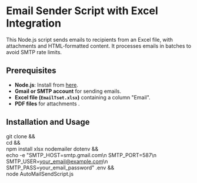 # Email Sender Script with Excel Integration

This Node.js script sends emails to recipients from an Excel file, with attachments and HTML-formatted content. It processes emails in batches to avoid SMTP rate limits.

## Prerequisites
- **Node.js**: Install from [here](https://nodejs.org/).
- **Gmail or SMTP account** for sending emails.
- **Excel file (`EmailTset.xlsx`)** containing a column "Email".
- **PDF files** for attachments .

## Installation and Usage

git clone <repo-url> && \
cd <project-directory> && \
npm install xlsx nodemailer dotenv && \
echo -e "SMTP_HOST=smtp.gmail.com\n
SMTP_PORT=587\n
SMTP_USER=your_email@example.com\n
SMTP_PASS=your_email_password"
.env && \
node AutoMailSendScript.js

